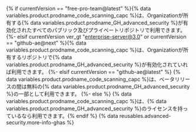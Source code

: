 {% if currentVersion == "free-pro-team@latest" %}{% data variables.product.prodname_code_scanning_capc %}は、Organizationが所有する{% data variables.product.prodname_GH_advanced_security %}が有効化されたすべてのパブリック及びプライベートリポジトリで利用できます。
{%- elsif currentVersion ver_gt "enterprise-server@3.0" or currentVersion == "github-ae@next" %}{% data variables.product.prodname_code_scanning_capc %}は、Organizationが所有するリポジトリで{% data variables.product.prodname_GH_advanced_security %}が有効化されていれば利用できます。
{%- elsif currentVersion == "github-ae@latest" %}
{% data variables.product.prodname_code_scanning_capc %}は、ベータリリースの間は無料の{% data variables.product.prodname_GH_advanced_security %}の一部として利用できます。
{%- else %}
{% data variables.product.prodname_code_scanning_capc %}は、{% data variables.product.prodname_GH_advanced_security %}のライセンスを持っているなら利用できます。{% endif %} {% data reusables.advanced-security.more-info-ghas %}
